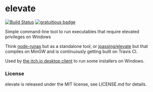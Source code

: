 
# elevate

[![Build Status](https://travis-ci.org/itchio/elevate.svg)](https://travis-ci.org/itchio/elevate)
[![gratuitious badge](https://img.shields.io/badge/cppcheck-vigilant-ff69b4.svg)](https://github.com/itchio/elevate/blob/master/.travis.yml)

Simple command-line tool to run executables that require elevated
privileges on Windows

Think [node-runas][] but as a standalone tool, or [jpassing/elevate][]
but that compiles on MinGW and is continuously getting built on Travis CI.

[node-runas]: https://github.com/atom/node-runas
[jpassing/elevate]: https://github.com/jpassing/elevate

Used by [the itch.io desktop client][] to run some installers on
Windows.

[the itch.io desktop client]: https://github.com/itchio/itchio-app

### License

elevate is released under the MIT license, see LICENSE.md for details.

